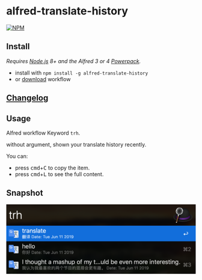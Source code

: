 # alfred-translate-history

[![NPM](https://nodei.co/npm/alfred-translate-history.png)](https://nodei.co/npm/alfred-translate-history/)

## Install

*Requires [Node.js](https://nodejs.org) 8+ and the Alfred 3 or 4 [Powerpack](https://www.alfredapp.com/powerpack/).*

- install with `npm install -g alfred-translate-history`
- or [download](https://github.com/xfslove/alfred-translate-history/releases/tag/v1.0.1) workflow

## [Changelog](https://github.com/xfslove/alfred-translate-history/releases)

## Usage

Alfred workflow Keyword `trh`.

without argument, shown your translate history recently.

You can:

- press <kbd>cmd</kbd>+<kbd>C</kbd> to copy the item.
- press <kbd>cmd</kbd>+<kbd>L</kbd> to see the full content.

## Snapshot

![general.png](media/general.png)

